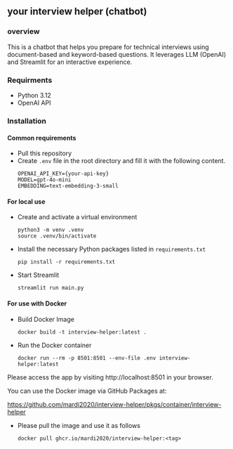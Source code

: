 ## your interview helper (chatbot)

### overview
This is a chatbot that helps you prepare for technical interviews using document-based and keyword-based questions. It leverages LLM (OpenAI) and Streamlit for an interactive experience.

### Requirments
- Python 3.12
- OpenAI API

### Installation

#### Common requirements
- Pull this repository
- Create `.env` file in the root directory and fill it with the following content.
  ```
  OPENAI_API_KEY={your-api-key}
  MODEL=gpt-4o-mini
  EMBEDDING=text-embedding-3-small
  ```

#### For local use
- Create and activate a virtual environment
  ```
  python3 -m venv .venv
  source .venv/bin/activate
  ```
- Install the necessary Python packages listed in `requirements.txt`
  ```
  pip install -r requirements.txt
  ```
- Start Streamlit
  ```
  streamlit run main.py
  ```
  
#### For use with Docker
- Build Docker Image
  ```
  docker build -t interview-helper:latest .
  ```
- Run the Docker container
  ```
  docker run --rm -p 8501:8501 --env-file .env interview-helper:latest
  ```

Please access the app by visiting http://localhost:8501 in your browser.

You can use the Docker image via GitHub Packages at:

https://github.com/mardi2020/interview-helper/pkgs/container/interview-helper

- Please pull the image and use it as follows
  ```
  docker pull ghcr.io/mardi2020/interview-helper:<tag>
  ```
